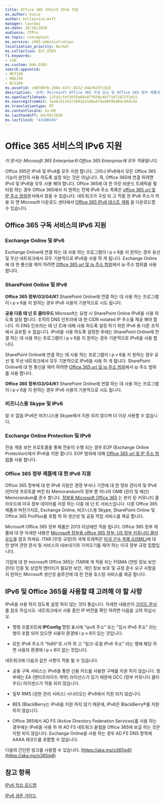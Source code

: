 ```yaml
---
title: Office 365 서비스의 IPv6 지원
ms.author: kvice
author: kelleyvice-msft
manager: laurawi
ms.date: 10/10/2018
audience: ITPro
ms.topic: conceptual
ms.service: o365-administration
localization_priority: Normal
ms.collection: Ent_O365
f1.keywords:
- CSH
ms.custom: Adm_O365
search.appverid:
- MET150
- MOE150
- BCS160
ms.assetid: c08786fb-298e-437c-8222-dab7625fc815
description: '요약: Microsoft Office 365 구성 요소 및 Office 365 정부 제품의 IPv6 지원에 대해 설명 합니다.'
ms.openlocfilehash: 13fd1cfef26f5e69c87f650c46f71071b72f2d15
ms.sourcegitcommit: 3aa6c61242c5691e3180a474ad059bd84c86dc9e
ms.translationtype: MT
ms.contentlocale: ko-KR
ms.lasthandoff: 04/09/2020
ms.locfileid: "43206545"
---
```

# <a name="ipv6-support-in-office-365-services"></a>Office 365 서비스의 IPv6 지원

*이 문서는 Microsoft 365 Enterprise와 Office 365 Enterprise에 모두 적용됩니다.*

Office 365은 IPv6 및 IPv4를 모두 지원 합니다. 그러나 IPv6에서 모든 Office 365 기능이 완전히 사용 하도록 설정 되는 것은 아닙니다. 즉, Office 365에 연결 하려면 IPv4 및 IPv6을 모두 사용 해야 합니다. Office 365에 대 한 아웃 바운드 트래픽을 필터링 하는 경우 Office 365에서 지 원하는 전체 IPv6 주소 목록은 [office 365 url 및 IP 주소 범위](urls-and-ip-address-ranges.md)문서에서 찾을 수 있습니다. 네트워크가 구성 되 고 적절 한 IPv6 주소가 허용 되 면 Microsoft 다운로드 센터에서 [Office 365 IPv6 테스트 계획](https://go.microsoft.com/fwlink/?LinkId=293447) 을 다운로드할 수 있습니다.
  
## <a name="ipv6-support-in-office-365-subscription-service"></a>Office 365 구독 서비스의 IPv6 지원

### <a name="exchange-online-and-ipv6"></a>Exchange Online 및 IPv6

Exchange Online에 연결 하는 데 사용 하는 프로그램이 i p v 6을 지 원하는 경우 유선 및 무선 네트워크에서 모두 기본적으로 IPv6을 사용 하 게 됩니다. Exchange Online에 대 한 통신을 제어 하려면 [Office 365 url 및 ip 주소 범위](urls-and-ip-address-ranges.md)에서 ip 주소 범위를 사용 합니다.
  
### <a name="sharepoint-online-and-ipv6"></a>SharePoint Online 및 IPv6

 **Office 365 정부/G3/G4/K1** SharePoint Online에 연결 하는 데 사용 하는 프로그램이 i p v 6을 지 원하는 경우 IPv6 사용이 기본적으로 시도 됩니다.
  
 **공용 다중 테 넌 트 클라우드** Microsoft는 요청 시 SharePoint Online IPv6을 사용 하도록 설정 합니다. 조직의 DNS 인프라에 대 한 CIDR notated IP 주소를 제공 해야 합니다. 이 DNS 인프라는 테 넌 트에 대해 사용 하도록 설정 하기 위한 IPv6 용 다른 조직에서 공유할 수 없습니다. IPv6을 사용 하도록 설정한 후에는 SharePoint Online에 연결 하는 데 사용 하는 프로그램이 i p v 6을 지 원하는 경우 기본적으로 IPv6을 사용 합니다.
  
SharePoint Online에 연결 하는 데 사용 하는 프로그램이 i p v 6을 지 원하는 경우 유선 및 무선 네트워크에서 모두 기본적으로 IPv6을 사용 하 게 됩니다. SharePoint Online에 대 한 통신을 제어 하려면 [Office 365 url 및 ip 주소 범위](urls-and-ip-address-ranges.md)에서 ip 주소 범위를 사용 합니다.
  
 **Office 365 정부/G3/G4/K1** SharePoint Online에 연결 하는 데 사용 하는 프로그램이 i p v 6을 지 원하는 경우 IPv6 사용이 기본적으로 시도 됩니다.
  
### <a name="skype-for-business-and-ipv6"></a>비즈니스용 Skype 및 IPv6

알 수 없음 IPv6은 비즈니스용 Skype에서 지원 되지 않으며 더 이상 사용할 수 없습니다.
  
### <a name="exchange-online-protection-and-ipv6"></a>Exchange Online Protection 및 IPv6

전송 계층 보안 프로토콜을 통해 전송이 수행 되는 경우 EOP (Exchange Online Protection)에서 IPv6을 지원 합니다. EOP 범위에 대해 [Office 365 url 및 IP 주소 범위](urls-and-ip-address-ranges.md)를 사용 합니다.
  
### <a name="ipv6-support-for-office-365-government-offerings"></a>Office 365 정부 제품에 대 한 IPv6 지원

Office 365 정부에 대 한 IPv6 지원은 경영 부서나 기관에 대 한 정보 관리자 및 IPv6 (인터넷 프로토콜 버전 6) Memorandum의 정부 뿐 아니라 OMB (관리 및 예산) Memorandum를 준수 합니다. [정부용 Microsoft Office 365](https://go.microsoft.com/fwlink/p/?LinkId=325414) 는 분리 된 커뮤니티 클라우드에 미국 정부 데이터를 저장 하는 다중 테 넌 트 서비스입니다. 다른 Office 365 제품과 마찬가지로, Exchange Online, 비즈니스용 Skype, SharePoint Online 및 Office 365 ProPlus를 포함 하 여 생산성 및 공동 작업 서비스를 제공 합니다. 

Microsoft Office 365 정부 제품은 2013 이상에만 적용 됩니다. Office 365 정부 제품에 대 한 자세한 내용은 [Microsoft 정부용 office 365 정부: US 정부 커뮤니티 클라우드](https://go.microsoft.com/fwlink/p/?LinkId=325414)를 참조 하세요. ITAR (무장 규정)의 국제 트래픽은 [미국 군수 목록 (USML)](https://go.microsoft.com/fwlink/p/?LinkId=325415)에 대 한 방어 관련 문서 및 서비스의 내보내기와 가져오기를 제어 하는 미국 정부 규정 집합입니다. 

기업에 대 한 microsoft Office 365는 ITAR에 게 적용 되는 FISMA (연방 정보 보안 관리) 인증 및 상업적 엔터티가 필요한 보안, 개인 정보 보호 및 규정 준수 요구 사항을 지 원하는 Microsoft 생산성 솔루션에 대 한 전용 호스팅 서비스를 제공 합니다.
  
## <a name="things-to-consider-when-using-ipv6-and-office-365"></a>IPv6 및 Office 365을 사용할 때 고려해 야 할 사항

IPv6을 사용 하지 않도록 설정 하지 않는 것이 좋습니다. 자세한 내용은이 [가이드 문서](https://support.microsoft.com/help/929852/guidance-for-configuring-ipv6-in-windows-for-advanced-users)를 참조 하십시오. 네트워크에서 사용 중인 IP 버전을 확인 하려면 다음을 고려 하십시오.
  
- 명령 프롬프트에 **IPConfig** 명령 표시에 "ipv6 주소" 또는 "임시 IPv6 주소" 라는 행이 포함 되어 있으면 사용자 환경에 i p v 6이 있는 것입니다.

- 모든 IPv6 주소가 "fe80"로 시작 하 고 "링크-로컬 IPv6 주소" 라는 행에 해당 하면 사용자 환경에 i p v 6이 없는 것입니다.

네트워크에 다음과 같은 사항이 적용 될 수 있습니다.
  
- 공용 구독 서비스는 IPv6을 통한 신용 카드를 사용한 구매를 지원 하지 않습니다. 정부에는 EA (엔터프라이즈 계약) 라이선스가 있기 때문에 GCC (정부 커뮤니티 클라우드) 라이센스가 적용 되지 않습니다.

- 일부 RMS (권한 관리 서비스) 시나리오는 IPv6에서 지원 되지 않습니다.

- BES (BlackBerry는 IPv6을 지원 하지 않기 때문에, IPv6은 BlackBerry®를 지원 하지 않습니다.

- Office 365에서 AD FS (Active Directory Federation Services)를 사용 하는 경우에는 IPv6을 사용 하 여 AD FS 네트워크 끝점을 Office 365에 보급 하는 것은 지원 되지 않습니다. Exchange Online을 사용 하는 경우 AD FS DNS 항목에 AAAA 레코드를 포함할 수 없습니다. 

다음의 간단한 링크를 사용할 수 있습니다. [https://aka.ms/o365ip6](https://aka.ms/o365ip6)
  
## <a name="see-also"></a>참고 항목

[IPv6 학습 로드맵](https://docs.microsoft.com/previous-versions/windows/it-pro/windows-server-2008-R2-and-2008/gg250710(v%3dws.10))
  
[IPv6 생존 가이드](https://social.technet.microsoft.com/wiki/contents/articles/1728.ipv6-survival-guide.aspx)
